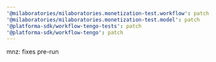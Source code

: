 ```yaml
---
'@milaboratories/milaboratories.monetization-test.workflow': patch
'@milaboratories/milaboratories.monetization-test.model': patch
'@platforma-sdk/workflow-tengo-tests': patch
'@platforma-sdk/workflow-tengo': patch
---
```


mnz: fixes pre-run
